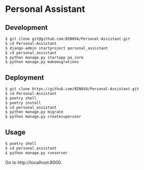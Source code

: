 # Personal Assistant

## Development

```bash
$ git clone git@github.com:BIN0VA/Personal-Assistant.git
$ cd Personal-Assistant
$ django-admin startproject personal_assistant
$ cd personal_assistant
$ python manage.py startapp pa_core
$ python manage.py makemigrations
```

## Deployment

```bash
$ git clone https://github.com/BIN0VA/Personal-Assistant.git
$ cd Personal-Assistant
$ poetry shell
$ poetry install
$ cd personal_assistant
$ python manage.py migrate
$ python manage.py createsuperuser
```

## Usage

```bash
$ poetry shell
$ cd personal_assistant
$ python manage.py runserver
```

Go to http://localhost:8000.
